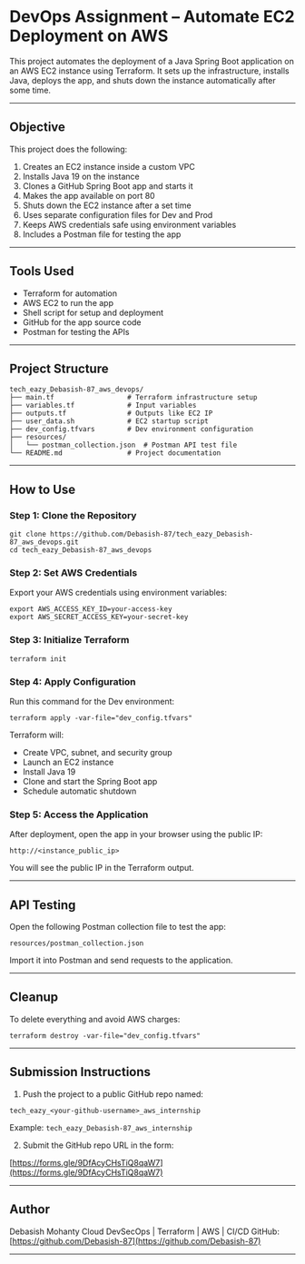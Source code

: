 # DevOps Assignment – Automate EC2 Deployment on AWS

This project automates the deployment of a Java Spring Boot application on an AWS EC2 instance using Terraform. It sets up the infrastructure, installs Java, deploys the app, and shuts down the instance automatically after some time.

---

## Objective

This project does the following:

1. Creates an EC2 instance inside a custom VPC
2. Installs Java 19 on the instance
3. Clones a GitHub Spring Boot app and starts it
4. Makes the app available on port 80
5. Shuts down the EC2 instance after a set time
6. Uses separate configuration files for Dev and Prod
7. Keeps AWS credentials safe using environment variables
8. Includes a Postman file for testing the app

---

## Tools Used

* Terraform for automation
* AWS EC2 to run the app
* Shell script for setup and deployment
* GitHub for the app source code
* Postman for testing the APIs

---

## Project Structure

```
tech_eazy_Debasish-87_aws_devops/
├── main.tf                  # Terraform infrastructure setup
├── variables.tf             # Input variables
├── outputs.tf               # Outputs like EC2 IP
├── user_data.sh             # EC2 startup script
├── dev_config.tfvars        # Dev environment configuration
├── resources/
│   └── postman_collection.json  # Postman API test file
└── README.md                # Project documentation
```

---

## How to Use

### Step 1: Clone the Repository

```
git clone https://github.com/Debasish-87/tech_eazy_Debasish-87_aws_devops.git
cd tech_eazy_Debasish-87_aws_devops
```

### Step 2: Set AWS Credentials

Export your AWS credentials using environment variables:

```
export AWS_ACCESS_KEY_ID=your-access-key
export AWS_SECRET_ACCESS_KEY=your-secret-key
```

### Step 3: Initialize Terraform

```
terraform init
```

### Step 4: Apply Configuration

Run this command for the Dev environment:

```
terraform apply -var-file="dev_config.tfvars"
```

Terraform will:

* Create VPC, subnet, and security group
* Launch an EC2 instance
* Install Java 19
* Clone and start the Spring Boot app
* Schedule automatic shutdown

### Step 5: Access the Application

After deployment, open the app in your browser using the public IP:

```
http://<instance_public_ip>
```

You will see the public IP in the Terraform output.

---

## API Testing

Open the following Postman collection file to test the app:

```
resources/postman_collection.json
```

Import it into Postman and send requests to the application.

---

## Cleanup

To delete everything and avoid AWS charges:

```
terraform destroy -var-file="dev_config.tfvars"
```

---

## Submission Instructions

1. Push the project to a public GitHub repo named:

```
tech_eazy_<your-github-username>_aws_internship
```

Example: `tech_eazy_Debasish-87_aws_internship`

2. Submit the GitHub repo URL in the form:

[https://forms.gle/9DfAcyCHsTiQ8qaW7](https://forms.gle/9DfAcyCHsTiQ8qaW7)

---

## Author

Debasish Mohanty
Cloud DevSecOps | Terraform | AWS | CI/CD
GitHub: [https://github.com/Debasish-87](https://github.com/Debasish-87)

---
